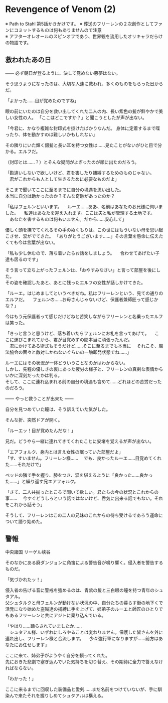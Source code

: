 # Revengence of Venom (2)

※ Path to Stahl 第5話かきかけです。
※ 葬送のフリーレンの２次創作としてファンにコミットするものは何もありませんので注意  
※ アフターオレオールのスピンオフであり、世界観を流用したオリキャラだらけの物語です。  


## 救われたあの日

―― 必ず朝日が登るように、決して覚めない悪夢はない。

そう思うようになったのは、大切な人達に救われ、多くのものをもらった日からだ。  

「よかった……目が覚めたのですね」  

眼の前にいたのは自分を救い出してくれた二人の内、長い紫色の髪が鮮やかで美しい女性の人。
「ここはどこですか？」と聞こうとしたが声が出ない。

「今君に、かなり複雑な封印式を掛けたばかりなんだ。
 身体に定着するまで喋ったり、体を動かすのは難しいかもしれない」

 その隣りにいた輝く銀髪と長い耳を持つ女性は……見たことがないがひと目で分かる。エルフだ。  

（封印とは……？）とそんな疑問がよぎったのが顔に出たのだろう。

 「勘違いしないで欲しいけど、君を害したり捕縛するためのものじゃない。
 　君がこれからも人として生きるために必要なものだよ」

 そこまで聞いてここに至るまでに自分の境遇を思い出した。  
 本当に自分は助かったのか？そんな奇跡があったのか？  

 「私はフェルンといいます。
 　ルーエ……ああ、名前はあなたのお兄様に伺いました。
 　私達はあなたを迎え入れます。ここは夫と私が管理する土地です。  
 　あなたを害するものは何もいません。だから……安心して」

 優しく頭を撫でてくれるその手のぬくもりは、この世にはもういない母を思い起こさせ、涙がでてきた。
 「ありがとうございます……」その言葉を懸命に伝えたくても今は言葉が出ない。

 「私も少し休むので、落ち着いたらお話をしましょう。
 　合わせてあげたい子達も居るのです」

 そう言って立ち上がったフェルンは、「おやすみなさい」と言って部屋を後にした。  
その姿を確認したあと、あとに残ったエルフの女性が話しかけてきた。  

「ルーエ。はじめましてというべきだね。私はフリーレンという、見ての通りのエルフだ。
　フェルンの……お母さんじゃないけど、保護者兼師匠って感じかな？」

今はもう元保護者って感じだけどねと苦笑しながらフリーレンと名乗ったエルフは笑った。

「きっと言うと思うけど、落ち着いたらフェルンにお礼を言ってあげて。
　ここに運びこまれてから、君が目覚めずの間本当に頑張ったんだ。  
　君にかけてある術式もそうだけど……そこに至るまでも本当に
　それこそ、魔法協会の面々と敵対しかねないぐらいの一触即発状態でね……」  

ルーエにはその状況が一体どういうことなのかはわからない。  
しかし、先程の優しさの裏にあった疲労の様子と、フリーレンの真剣な表情からいかに深刻だったかは判る。  
そして、ここに連れ込まれる前の自分の境遇も含めて……どれほどの苦労だったのだろう。

―― やっと救うことが出来た ――

自分を見つめていた瞳は、そう訴えていた気がした。

そんな折、突然ドアが開く。

「ルーエッ！目が覚めたんだな！」

兄だ。どうやら一緒に連れてきてくれたことに安堵を覚えるが声が出ない。

「エアフォルク、身内とは言え女性の眠っていた部屋だよ」  
「す、すいません。フリーレン様……
　でも、良かったルーエ……目覚めてくれた……それだけで」

ベッドの隣で手を握り、膝をつき、涙を堪えるように「良かった……良かった……」と繰り返す兄エアフォルク。  

「さて、二人共揃ったところで聞いて欲しい。君たちの今の状況とこれからの事……
　今すぐどうしろという話ではないけど、呑気に出来る話でもない。それをこれから話そう」

そうして、フリーレンはこの二人の兄妹のこれからの待ち受けるであろう運命について語り始めた。

## 警報

中央諸国 リーゲル峡谷

そのなかにある廃ダンジョンに角笛による警告音が鳴り響く。侵入者を警告するものだ。

「気づかれたッ！」  

侵入者の告げる音に警戒を強めるのは、青紫の髪と三白眼の瞳を持つ青年のシュタアル。  
父シュタルクと母フェルンが動けない状況の中、自分たちの暮らす街の地下くで活発になり始めた盗賊達の捕縛に手を上げて、姉弟子のルーエと師匠のひとりでもあるフリーレンと共にアジトに乗り込んでいる。

「やはり……踊らされていましたか……  
　シュタアル様、いずれにしろやることは変わりません。保護した皆さんを外に連れ出し、フリーレン様と合流します。
　少々強行軍になりますが……前方はあなたにお任せします」

ここに来て、姉弟子がようやく自分を頼ってくれた。  
先におきた悲劇で塞ぎ込んでいた気持ちを切り替え、その期待に全力で答えなければならない。  

「わかった！」  

ここに来るまでに回収した装備品と愛剣……まだ名前をつけていないが、手に馴染んで来たそれを握りしめてシュタアルは構える。